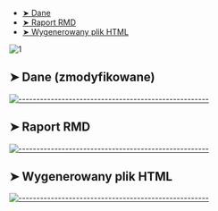 
* [➤ Dane](#-data)
* [➤ Raport RMD](#-raport)
* [➤ Wygenerowany plik HTML](#-html)

![1](https://user-images.githubusercontent.com/9076417/72381127-1d165600-3717-11ea-983f-91fa400106db.png)

## ➤ Dane (zmodyfikowane)
[![-----------------------------------------------------](https://user-images.githubusercontent.com/9076417/72381127-1d165600-3717-11ea-983f-91fa400106db.png)](#raport)



## ➤ Raport RMD
[![-----------------------------------------------------](https://user-images.githubusercontent.com/9076417/72381127-1d165600-3717-11ea-983f-91fa400106db.png)](#raport)



## ➤ Wygenerowany plik HTML
[![-----------------------------------------------------](https://user-images.githubusercontent.com/9076417/72381127-1d165600-3717-11ea-983f-91fa400106db.png)](#html)
